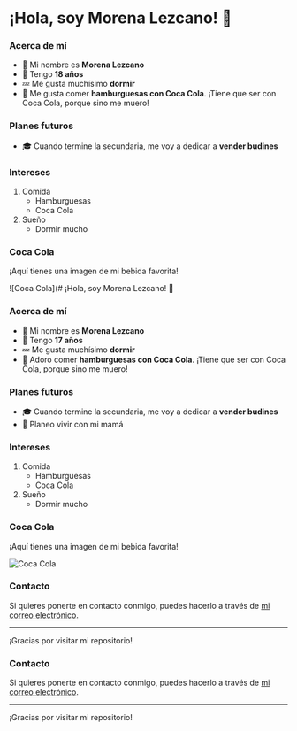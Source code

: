 # ¡Hola, soy Morena Lezcano! 👋

### Acerca de mí
- 🧑 Mi nombre es **Morena Lezcano**
- 🎂 Tengo **18 años**
- 💤 Me gusta muchísimo **dormir**
- 🍔 Me gusta comer **hamburguesas con Coca Cola**. ¡Tiene que ser con Coca Cola, porque sino me muero!

### Planes futuros
- 🎓 Cuando termine la secundaria, me voy a dedicar a **vender budines**


### Intereses
1. Comida
    - Hamburguesas
    - Coca Cola
2. Sueño
    - Dormir mucho

### Coca Cola
¡Aquí tienes una imagen de mi bebida favorita!

![Coca Cola](# ¡Hola, soy Morena Lezcano! 👋

### Acerca de mí
- 🧑 Mi nombre es **Morena Lezcano**
- 🎂 Tengo **17 años**
- 💤 Me gusta muchísimo **dormir**
- 🍔 Adoro comer **hamburguesas con Coca Cola**. ¡Tiene que ser con Coca Cola, porque sino me muero!

### Planes futuros
- 🎓 Cuando termine la secundaria, me voy a dedicar a **vender budines**
- 🏡 Planeo vivir con mi mamá

### Intereses
1. Comida
    - Hamburguesas
    - Coca Cola
2. Sueño
    - Dormir mucho

### Coca Cola
¡Aquí tienes una imagen de mi bebida favorita!

![Coca Cola](https://upload.wikimedia.org/wikipedia/commons/1/1a/Coca-Cola_logo.svg)

### Contacto
Si quieres ponerte en contacto conmigo, puedes hacerlo a través de [mi correo electrónico](mailto:tu_email@example.com).

---

¡Gracias por visitar mi repositorio!

### Contacto
Si quieres ponerte en contacto conmigo, puedes hacerlo a través de [mi correo electrónico](mailto:tu_email@example.com).

---

¡Gracias por visitar mi repositorio!
